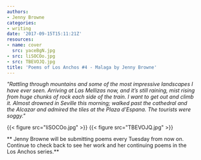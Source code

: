 ```yaml
---
authors:
- Jenny Browne
categories:
- writing
date: '2017-09-15T15:11:21Z'
resources:
- name: cover
  src: yaceBgN.jpg
- src: liSOCOo.jpg
- src: TBEVOJQ.jpg
title: 'Poems of Los Anchos #4 - Malaga by Jenny Browne'
---
```

_"Rattling through mountains and some of the most impressive landscapes I have ever seen. Arriving at Las Mellizas now, and it’s still raining, mist rising from huge chunks of rock each side of the train. I want to get out and climb it. Almost drowned in Seville this morning; walked past the cathedral and the Alcazar and admired the tiles at the Plaza d’Espana. The tourists were soggy."_

{{< figure src="liSOCOo.jpg" >}}
{{< figure src="TBEVOJQ.jpg" >}}


**
Jenny Browne will be submitting poems every Tuesday from now on. Continue to check back to see her work and her continuing poems in the Los Anchos series.**